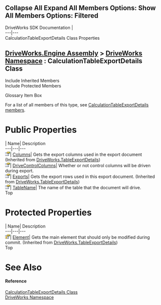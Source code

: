 Collapse All Expand All Members Options: Show All  Members Options: Filtered   
---  
DriveWorks SDK Documentation  |   
---|---  
CalculationTableExportDetails Class Properties   
  
[DriveWorks.Engine Assembly](topic2156.md) > [DriveWorks Namespace](topic2159.md) : CalculationTableExportDetails Class  
---  
  
Include Inherited Members    
Include Protected Members    


Glossary Item Box

For a list of all members of this type, see [CalculationTableExportDetails members](topic2451.md).

# Public Properties

| Name| Description  
---|---|---  
![Public Property](dotnetimages/publicProperty.gif)| [Columns](topic5597.md)| Gets the export columns used in the export document (Inherited from [DriveWorks.TableExportDetails](topic5589.md))  
![Public Property](dotnetimages/publicProperty.gif)| [DriveControlColumns](topic2457.md)| Whether or not control columns will be driven during export.   
![Public Property](dotnetimages/publicProperty.gif)| [Exports](topic5599.md)| Gets the export rows used in this export document. (Inherited from [DriveWorks.TableExportDetails](topic5589.md))  
![Public Property](dotnetimages/publicProperty.gif)| [TableName](topic2458.md)| The name of the table that the document will drive.   
Top

# Protected Properties

| Name| Description  
---|---|---  
![Protected Property](dotnetimages/protectedProperty.gif)| [Element](topic5598.md)| Gets the main element that should only be modified during commit. (Inherited from [DriveWorks.TableExportDetails](topic5589.md))  
Top

# See Also

#### Reference

[CalculationTableExportDetails Class](topic2450.md)   
[DriveWorks Namespace](topic2159.md)


